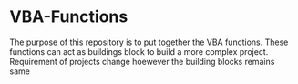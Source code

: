 # VBA-Functions

The purpose of this repository is to put together the VBA functions. These functions can act as buildings block to build a more complex project. Requirement of projects change hoewever the building blocks remains same
